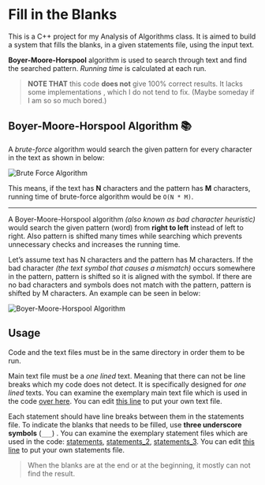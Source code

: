 # Fill in the Blanks

This is a C++ project for my Analysis of Algorithms class. It is aimed to build a system that fills the blanks, in a given statements file, using the input text.

**Boyer-Moore-Horspool** algorithm is used to search through text and find the searched pattern. *Running time* is calculated at each run.

>**NOTE THAT** this code **does not** give 100% correct results. It lacks some implementations , which I do not tend to fix. (Maybe someday if I am so so much bored.)

## Boyer-Moore-Horspool Algorithm :books:

A *brute-force* algorithm would search the given pattern for every character in the text as shown in below:

![](https://i.imgur.com/IwygU0f.png "Brute Force Algorithm")

This means, if the text has **N** characters and the pattern has **M** characters, running time of brute-force algorithm would be `O(N * M)`.

***

A Boyer-Moore-Horspool algorithm *(also known as bad character heuristic)* would search the
given pattern (word) from **right to left** instead of left to right. Also pattern is shifted many times while
searching which prevents unnecessary checks and increases the running time.

Let’s assume text has N characters and the pattern has M characters. If the bad character *(the
text symbol that causes a mismatch)* occurs somewhere in the pattern, pattern is shifted so it is
aligned with the symbol. If there are no bad characters and symbols does not match with the
pattern, pattern is shifted by M characters. An example can be seen in below:

![](https://i.imgur.com/iV2BZhY.png "Boyer-Moore-Horspool Algorithm")

## Usage

Code and the text files must be in the same directory in order them to be run.

Main text file must be a *one lined* text. Meaning that there can not be line breaks which my code does not detect. It is specifically designed for *one lined* texts. You can examine the  exemplary main text file which is used in the code [over here](./the_truman_show_script.txt). You can edit [this line](./main.cpp#L137) to put your own text file.

Each statement should have line breaks between them in the statements file. To indicate the blanks that needs to be filled, use **three underscore symbols** (`___`) . You can examine the  exemplary statement files which are used in the code: [statements](./statements.txt), [statements_2](./statements_2.txt), [statements_3](./statements_3.txt). You can edit [this line](./main.cpp#L144) to put your own statements file.

> When the blanks are at the end or at the beginning, it mostly can not find the result.
